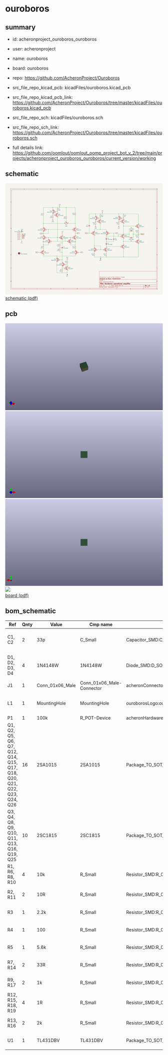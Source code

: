 # ouroboros
 
## summary 
* id: acheronproject_ouroboros_ouroboros
* user: acheronproject
* name: ouroboros
* board: ouroboros
* repo: https://github.com/AcheronProject/Ouroboros
* src_file_repo_kicad_pcb: kicadFiles/ouroboros.kicad_pcb
* src_file_repo_kicad_pcb_link: https://github.com/AcheronProject/Ouroboros/tree/master/kicadFiles/ouroboros.kicad_pcb


* src_file_repo_sch: kicadFiles/ouroboros.sch
* src_file_repo_sch_link: https://github.com/AcheronProject/Ouroboros/tree/master/kicadFiles/ouroboros.sch
* full details link: https://github.com/oomlout/oomlout_oomp_project_bot_v_2/tree/main/projects/acheronproject_ouroboros_ouroboros/current_version/working  

## schematic  
![](working_schematic_600.png)  
[schematic (pdf)](working_schematic.pdf)  

## pcb  
![](working_3d_600.png) 
![](working_3d_front_600.png)  
![](working_3d_back_600.png)  
![](working_600.png)  
[board (pdf)](working.pdf)  


## bom_schematic
| Ref | Qnty | Value | Cmp name | Footprint | Description | Vendor | DNP | 
| --- | --- | --- | --- | --- | --- | --- | --- | 
| C1, C2 | 2 | 33p | C_Small | Capacitor_SMD:C_0805_2012Metric_Pad1.15x1.40mm_HandSolder | Unpolarized capacitor, small symbol |  |  | 
| D1, D2, D3, D4 | 4 | 1N4148W | 1N4148W | Diode_SMD:D_SOD-123 | 75V 0.15A Fast Switching Diode, SOD-123 |  |  | 
| J1 | 1 | Conn_01x06_Male | Conn_01x06_Male-Connector | acheronConnectors:male6pinHeader |  |  |  | 
| L1 | 1 | MountingHole | MountingHole | ouroborosLogo:ouroboros | Mounting Hole without connection |  |  | 
| P1 | 1 | 100k | R_POT-Device | acheronHardware:3313J |  |  |  | 
| Q1, Q2, Q5, Q6, Q7, Q12, Q14, Q15, Q17, Q18, Q20, Q21, Q22, Q23, Q24, Q26 | 16 | 2SA1015 | 2SA1015 | Package_TO_SOT_SMD:SOT-23 | -0.15A Ic, -50V Vce, Low Noise Audio PNP Transistor, TO-92 |  |  | 
| Q3, Q4, Q8, Q9, Q10, Q11, Q13, Q16, Q19, Q25 | 10 | 2SC1815 | 2SC1815 | Package_TO_SOT_SMD:SOT-23 | 0.15A Ic, 50V Vce, Low Noise Audio NPN Transistor, TO-92 |  |  | 
| R1, R6, R8, R10 | 4 | 10k | R_Small | Resistor_SMD:R_0805_2012Metric_Pad1.15x1.40mm_HandSolder | Resistor, small symbol |  |  | 
| R2, R11 | 2 | 10R | R_Small | Resistor_SMD:R_0805_2012Metric_Pad1.15x1.40mm_HandSolder | Resistor, small symbol |  |  | 
| R3 | 1 | 2.2k | R_Small | Resistor_SMD:R_0805_2012Metric_Pad1.15x1.40mm_HandSolder | Resistor, small symbol |  |  | 
| R4 | 1 | 100 | R_Small | Resistor_SMD:R_0805_2012Metric_Pad1.15x1.40mm_HandSolder | Resistor, small symbol |  |  | 
| R5 | 1 | 5.6k | R_Small | Resistor_SMD:R_0805_2012Metric_Pad1.15x1.40mm_HandSolder | Resistor, small symbol |  |  | 
| R7, R14 | 2 | 33R | R_Small | Resistor_SMD:R_0805_2012Metric_Pad1.15x1.40mm_HandSolder | Resistor, small symbol |  |  | 
| R9, R17 | 2 | 1k | R_Small | Resistor_SMD:R_0805_2012Metric_Pad1.15x1.40mm_HandSolder | Resistor, small symbol |  |  | 
| R12, R15, R18, R19 | 4 | 1R | R_Small | Resistor_SMD:R_0805_2012Metric_Pad1.15x1.40mm_HandSolder | Resistor, small symbol |  |  | 
| R13, R16 | 2 | 2k | R_Small | Resistor_SMD:R_0805_2012Metric_Pad1.15x1.40mm_HandSolder | Resistor, small symbol |  |  | 
| U1 | 1 | TL431DBV | TL431DBV | Package_TO_SOT_SMD:SOT-23-5 | Shunt Regulator, SOT-23-5 |  |  | 



